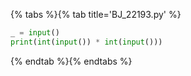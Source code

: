 {% tabs %}{% tab title='BJ_22193.py' %}

```py
_ = input()
print(int(input()) * int(input()))
```

{% endtab %}{% endtabs %}
